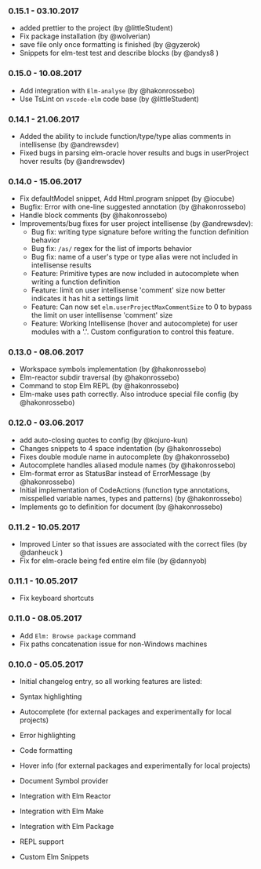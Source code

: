 ### 0.15.1 - 03.10.2017
* added prettier to the project (by @littleStudent)
* Fix package installation  (by @wolverian)
* save file only once formatting is finished (by @gyzerok)
* Snippets for elm-test test and describe blocks (by @andys8 )

### 0.15.0 - 10.08.2017
* Add integration with `Elm-analyse` (by @hakonrossebo)
* Use TsLint on `vscode-elm` code base (by @littleStudent)

### 0.14.1 - 21.06.2017
* Added the ability to include function/type/type alias comments in intellisense (by @andrewsdev)
* Fixed bugs in parsing elm-oracle hover results and bugs in userProject hover results (by @andrewsdev)

### 0.14.0 - 15.06.2017
* Fix defaultModel snippet, Add Html.program snippet (by @iocube)
* Bugfix: Error with one-line suggested annotation (by @hakonrossebo)
* Handle block comments (by @hakonrossebo)
* Improvements/bug fixes for user project intellisense (by @andrewsdev):
  - Bug fix: writing type signature before writing the function definition behavior
  - Bug fix: `/as/` regex for the list of imports behavior
  - Bug fix: name of a user's type or type alias were not included in intellisense results
  - Feature: Primitive types are now included in autocomplete when writing a function definition
  - Feature: limit on user intellisense 'comment' size now better indicates it has hit a settings limit
  - Feature: Can now set `elm.userProjectMaxCommentSize` to 0 to bypass the limit on user intellisense 'comment' size
  - Feature: Working Intellisense (hover and autocomplete) for user modules with a '.'. Custom configuration to control this feature.

### 0.13.0 - 08.06.2017
* Workspace symbols implementation (by @hakonrossebo)
* Elm-reactor subdir traversal (by @hakonrossebo)
* Command to stop Elm REPL (by @hakonrossebo)
* Elm-make uses path correctly. Also introduce special file config (by @hakonrossebo)

### 0.12.0 - 03.06.2017
* add auto-closing quotes to config (by @kojuro-kun)
* Changes snippets to 4 space indentation (by @hakonrossebo)
* Fixes double module name in autocomplete (by @hakonrossebo)
* Autocomplete handles aliased module names (by @hakonrossebo)
* Elm-format error as StatusBar instead of ErrorMessage (by @hakonrossebo)
* Initial implementation of CodeActions (function type annotations, misspelled variable names, types and patterns) (by @hakonrossebo)
* Implements go to definition for document (by @hakonrossebo)

### 0.11.2 - 10.05.2017
* Improved Linter so that issues are associated with the correct files (by @danheuck )
* Fix for elm-oracle being fed entire elm file (by @dannyob)

### 0.11.1 - 10.05.2017
* Fix keyboard shortcuts

### 0.11.0 - 08.05.2017
* Add `Elm: Browse package` command
* Fix paths concatenation issue for non-Windows machines

### 0.10.0 - 05.05.2017

* Initial changelog entry, so all working features are listed:

* Syntax highlighting
* Autocomplete (for external packages and experimentally for local projects)
* Error highlighting
* Code formatting
* Hover info (for external packages and experimentally for local projects)
* Document Symbol provider
* Integration with Elm Reactor
* Integration with Elm Make
* Integration with Elm Package
* REPL support
* Custom Elm Snippets

